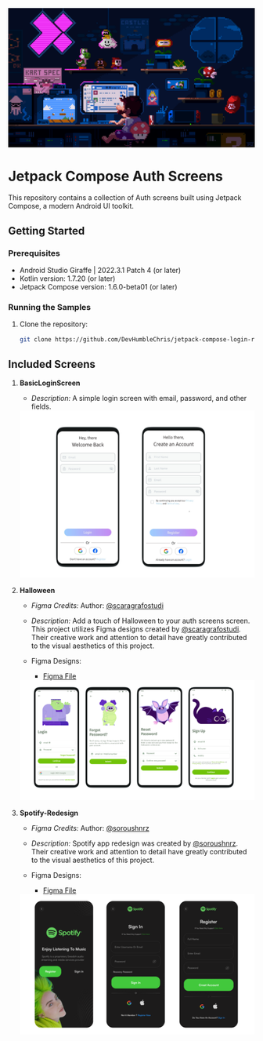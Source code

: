 <div>
    <img src="./public/mario.gif" alt="mario" />
</div>

# Jetpack Compose Auth Screens

This repository contains a collection of Auth screens built using Jetpack Compose, a modern Android UI toolkit.

## Getting Started

### Prerequisites

- Android Studio Giraffe | 2022.3.1 Patch 4 (or later)
- Kotlin version: 1.7.20 (or later)
- Jetpack Compose version: 1.6.0-beta01 (or later)

### Running the Samples

1. Clone the repository:

   ```bash
   git clone https://github.com/DevHumbleChris/jetpack-compose-login-registration-samples.git
   ```

## Included Screens

1. **BasicLoginScreen**

   - _Description:_ A simple login screen with email, password, and other fields.

   <img src="./public/simple-login.png" alt="simple login image" style="max-width: 30rem; margin: auto;"/>

2. **Halloween**

   - _Figma Credits:_ Author: [@scaragrafostudi](https://www.figma.com/@scaragrafostudi)

   - _Description:_ Add a touch of Halloween to your auth screens screen. This project utilizes Figma designs created by [@scaragrafostudi](https://www.figma.com/@scaragrafostudi). Their creative work and attention to detail have greatly contributed to the visual aesthetics of this project.

   - Figma Designs:
     - [Figma File](<https://www.figma.com/file/f1ycwMo2IDH4Ig5OKfh8oz/Login-and-Sign-up-Screens-(Community)?type=design&node-id=103%3A350&mode=design&t=NKilFaZkVrQm7T0R-1>)

   <img src="./public/halloween.png" alt="halloween" />

3. **Spotify-Redesign**

   - _Figma Credits:_ Author: [@soroushnrz](https://dribbble.com/soroushnrz)

   - _Description:_ Spotify app redesign was created by [@soroushnrz](https://dribbble.com/soroushnrz). Their creative work and attention to detail have greatly contributed to the visual aesthetics of this project.

   - Figma Designs:
     - [Figma File](https://www.figma.com/file/MruO0xM1DsG8W9RQNvTVp5/Spotify-Redesign---Free-Ui-Kit-(Dark-Mode)-(Community)?type=design&node-id=0%3A1&mode=design&t=7KuCDUFt5X8pCN5P-1)

   <img src="./public/spotify.png" alt="spotify" />
